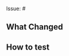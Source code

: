 Issue: #

## What Changed

<!-- Insert a description below. -->

## How to test

<!-- Add an explanation below for the reviewers to help them test your changes. Test against the published, canary versions of the packages (which are published along with this PR). -->
